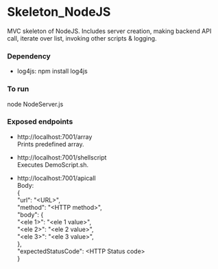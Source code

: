 # Skeleton_NodeJS
MVC skeleton of NodeJS. Includes server creation, making backend API call, iterate over list, invoking other scripts & logging.

### Dependency
 * log4js: npm install log4js

### To run
 node NodeServer.js

### Exposed endpoints
 * http://localhost:7001/array     	<br/>
 	Prints predefined array.
    
 * http://localhost:7001/shellscript	<br/>
 	Executes DemoScript.sh.
    
 * http://localhost:7001/apicall	<br/>
    	Body: <br/>
    	{ <br/>
		"url": "\<URL\>",  <br/>
		"method": "\<HTTP method\>",  <br/>
		"body": { <br/>
				"\<ele 1\>": "\<ele 1 value\>", <br/>
				"\<ele 2\>": "\<ele 2 value\>", <br/>
				"\<ele 3\>": "\<ele 3 value\>", <br/>
			},  <br/>
		"expectedStatusCode": \<HTTP Status code\> <br/>
	} <br/>
